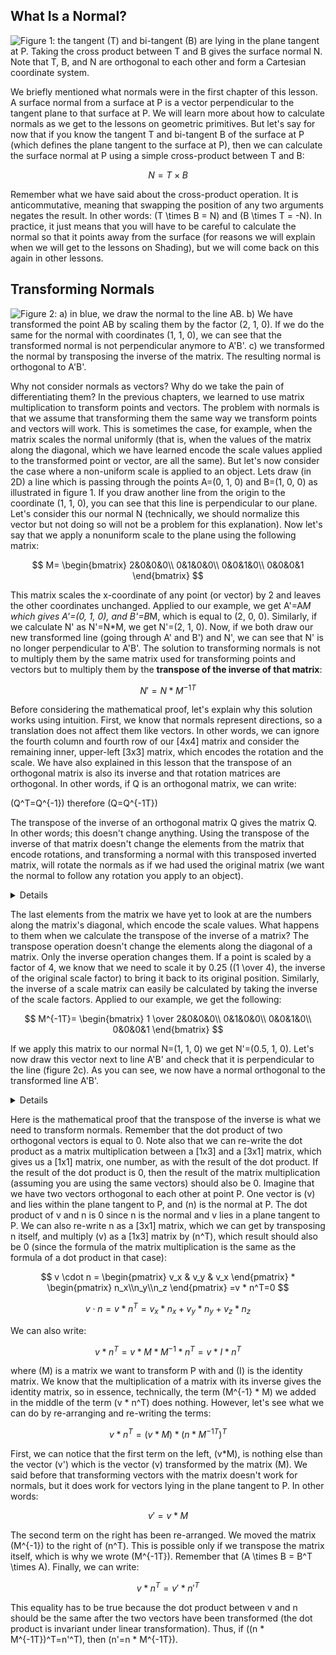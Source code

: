 ## What Is a Normal?

![Figure 1: the tangent (T) and bi-tangent (B) are lying in the plane tangent at P. Taking the cross product between T and B gives the surface normal N. Note that T, B, and N are orthogonal to each other and form a Cartesian coordinate system.](/images/geometry/normal.png?)

We briefly mentioned what normals were in the first chapter of this lesson. A surface normal from a surface at P is a vector perpendicular to the tangent plane to that surface at P. We will learn more about how to calculate normals as we get to the lessons on geometric primitives. But let's say for now that if you know the tangent T and bi-tangent B of the surface at P (which defines the plane tangent to the surface at P), then we can calculate the surface normal at P using a simple cross-product between T and B:

$$N = T \times B$$

Remember what we have said about the cross-product operation. It is anticommutative, meaning that swapping the position of any two arguments negates the result. In other words: \(T \times B = N\) and \(B \times T = -N\). In practice, it just means that you will have to be careful to calculate the normal so that it points away from the surface (for reasons we will explain when we will get to the lessons on Shading), but we will come back on this again in other lessons.

## Transforming Normals

![Figure 2: a) in blue, we draw the normal to the line AB. b) We have transformed the point AB by scaling them by the factor (2, 1, 0). If we do the same for the normal with coordinates (1, 1, 0), we can see that the transformed normal is not perpendicular anymore to A'B'. c) we transformed the normal by transposing the inverse of the matrix. The resulting normal is orthogonal to A'B'.](/images/geometry/transformnormal1.png?)

Why not consider normals as vectors? Why do we take the pain of differentiating them? In the previous chapters, we learned to use matrix multiplication to transform points and vectors. The problem with normals is that we assume that transforming them the same way we transform points and vectors will work. This is sometimes the case, for example, when the matrix scales the normal uniformly (that is, when the values of the matrix along the diagonal, which we have learned encode the scale values applied to the transformed point or vector, are all the same). But let's now consider the case where a non-uniform scale is applied to an object. Lets draw (in 2D) a line which is passing through the points A=(0, 1, 0) and B=(1, 0, 0) as illustrated in figure 1\. If you draw another line from the origin to the coordinate (1, 1, 0), you can see that this line is perpendicular to our plane. Let's consider this our normal N (technically, we should normalize this vector but not doing so will not be a problem for this explanation). Now let's say that we apply a nonuniform scale to the plane using the following matrix:

$$
M=
\begin{bmatrix}
2&0&0&0\\
0&1&0&0\\
0&0&1&0\\
0&0&0&1
\end{bmatrix}
$$

This matrix scales the x-coordinate of any point (or vector) by 2 and leaves the other coordinates unchanged. Applied to our example, we get A'=A*M which gives A'=(0, 1, 0), and B'=B*M, which is equal to (2, 0, 0). Similarly, if we calculate N' as N'=N*M, we get N'=(2, 1, 0). Now, if we both draw our new transformed line (going through A' and B') and N', we can see that N' is no longer perpendicular to A'B'. The solution to transforming normals is not to multiply them by the same matrix used for transforming points and vectors but to multiply them by the **transpose of the inverse of that matrix**:

$$N'=N*M^{-1T}$$

Before considering the mathematical proof, let's explain why this solution works using intuition. First, we know that normals represent directions, so a translation does not affect them like vectors. In other words, we can ignore the fourth column and fourth row of our [4x4] matrix and consider the remaining inner, upper-left [3x3] matrix, which encodes the rotation and the scale. We have also explained in this lesson that the transpose of an orthogonal matrix is also its inverse and that rotation matrices are orthogonal. In other words, if Q is an orthogonal matrix, we can write:

\(Q^T=Q^{-1}\) therefore \(Q=Q^{-1T}\)

The transpose of the inverse of an orthogonal matrix Q gives the matrix Q. In other words; this doesn't change anything. Using the transpose of the inverse of that matrix doesn't change the elements from the matrix that encode rotations, and transforming a normal with this transposed inverted matrix, will rotate the normals as if we had used the original matrix (we want the normal to follow any rotation you apply to an object).

<details>
Question from a reader: "But the elements of the matrix \(M\) along the diagonal can encode rotations and scale simultaneously. So if scale and rotations are mixed up in one single matrix, is the matrix still orthogonal?". You would be right if the scaling is different than 1 in any dimension. However, you can see a matrix that encodes both rotations and scaling as a multiplication of two different matrices, one that encodes rotation only \(R\), and one that encodes scaling only \(S\):

$M=R * S$

And the matrix on the left \(R\) would be orthogonal. Therefore saying that the transpose of the inverse of that matrix \(R^{-1T}\) is the same as the matrix itself \(R\) holds. So all we are left to do in our demonstration is to see what happens to the matrix \(S\) when we take the transpose of its inverse.
</details>

The last elements from the matrix we have yet to look at are the numbers along the matrix's diagonal, which encode the scale values. What happens to them when we calculate the transpose of the inverse of a matrix? The transpose operation doesn't change the elements along the diagonal of a matrix. Only the inverse operation changes them. If a point is scaled by a factor of 4, we know that we need to scale it by 0.25 (\(1 \over 4\), the inverse of the original scale factor) to bring it back to its original position. Similarly, the inverse of a scale matrix can easily be calculated by taking the inverse of the scale factors. Applied to our example, we get the following:

$$
M^{-1T}=
\begin{bmatrix}
1 \over 2&0&0&0\\
0&1&0&0\\
0&0&1&0\\
0&0&0&1
\end{bmatrix}
$$

If we apply this matrix to our normal N=(1, 1, 0) we get N'=(0.5, 1, 0). Let's now draw this vector next to line A'B' and check that it is perpendicular to the line (figure 2c). As you can see, we now have a normal orthogonal to the transformed line A'B'.

<details>
It is also possible to calculate the normals from transformed vertices, but this technique can't be used, for example, with quadratic shapes. Imagine a sphere rendered as a quadradic shape. If you scale the sphere along the x-axis by 2, you will get an ellipsoid. Try to visually imagine what's happening to the normal of a sphere transformed that way if you apply the original matrix to the normals. Suppose you can calculate the derivatives of a point on the surface(the tangent and bitangent). In that case, you can calculate a transformed normal from these transformed derivatives, no matter what type of geometric primitive you are dealing with. This is the technique we will be using in our basic renderer, but we will only sometimes have access to these derivatives, so using the transpose of the inverse matrix is still the only valid technique we can use in these cases.
</details>

Here is the mathematical proof that the transpose of the inverse is what we need to transform normals. Remember that the dot product of two orthogonal vectors is equal to 0\. Note also that we can re-write the dot product as a matrix multiplication between a [1x3] and a [3x1] matrix, which gives us a [1x1] matrix, one number, as with the result of the dot product. If the result of the dot product is 0, then the result of the matrix multiplication (assuming you are using the same vectors) should also be 0\. Imagine that we have two vectors orthogonal to each other at point P. One vector is \(v\) and lies within the plane tangent to P, and \(n\) is the normal at P. The dot product of v and n is 0 since n is the normal and v lies in a plane tangent to P. We can also re-write n as a [3x1] matrix, which we can get by transposing n itself, and multiply \(v\) as a [1x3] matrix by \(n^T\), which result should also be 0 (since the formula of the matrix multiplication is the same as the formula of a dot product in that case):

$$
v \cdot n = 
\begin{pmatrix}
v_x & v_y & v_x
\end{pmatrix}
*
\begin{pmatrix}
n_x\\n_y\\n_z
\end{pmatrix}
=v * n^T=0
$$

$$v \cdot n = v * n^T = v_x * n_x + v_y * n_y + v_z * n_z$$

We can also write:

$$v * n^T = v * M * M^{-1} * n^T = v * I * n^T$$

where \(M\) is a matrix we want to transform P with and \(I\) is the identity matrix. We know that the multiplication of a matrix with its inverse gives the identity matrix, so in essence, technically, the term \(M^{-1} * M\) we added in the middle of the term \(v * n^T\) does nothing. However, let's see what we can do by re-arranging and re-writing the terms:

$$v * n^T = (v*M) * (n*M^{-1T})^T$$

First, we can notice that the first term on the left, \(v*M\), is nothing else than the vector \(v'\) which is the vector \(v\) transformed by the matrix \(M\). We said before that transforming vectors with the matrix doesn't work for normals, but it does work for vectors lying in the plane tangent to P. In other words:

$$v' = v * M$$

The second term on the right has been re-arranged. We moved the matrix \(M^{-1}\) to the right of \(n^T\). This is possible only if we transpose the matrix itself, which is why we wrote \(M^{-1T}\). Remember that \(A \times B = B^T \times A\). Finally, we can write:

$$v * n^T =v' * n'^T$$

This equality has to be true because the dot product between v and n should be the same after the two vectors have been transformed (the dot product is invariant under linear transformation). Thus, if \((n * M^{-1T})^T=n'^T\), then \(n'=n * M^{-1T}\).